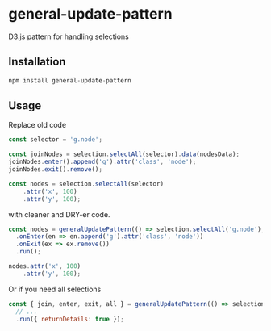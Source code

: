 # general-update-pattern
D3.js pattern for handling selections

## Installation

```javascript
npm install general-update-pattern
```

## Usage

Replace old code

```javascript
const selector = 'g.node';

const joinNodes = selection.selectAll(selector).data(nodesData);
joinNodes.enter().append('g').attr('class', 'node');
joinNodes.exit().remove();

const nodes = selection.selectAll(selector)
    .attr('x', 100)
    .attr('y', 100);
```

with cleaner and DRY-er code.

```javascript
const nodes = generalUpdatePattern(() => selection.selectAll('g.node'), nodesData)
  .onEnter(en => en.append('g').attr('class', 'node'))
  .onExit(ex => ex.remove())
  .run();

nodes.attr('x', 100)
    .attr('y', 100);
```

Or if you need all selections

```javascript
const { join, enter, exit, all } = generalUpdatePattern(() => selection.selectAll('g.node'), nodesData)
  // ...
  .run({ returnDetails: true });
```
